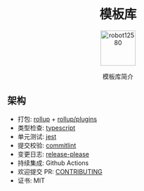 <div align="center">
  <h1>模板库</h1>

  <a href="https://github.com/robot12580">
    <img
      width="80"
      alt="robot12580"
      src="https://github.com/robot12580/materials/blob/main/images/dog2.png?raw=true"
    />
  </a>

  <p>模板库简介</p>
</div>

## 架构
- 打包: [rollup](https://www.rollupjs.com/) + [rollup/plugins](https://github.com/rollup/plugins)
- 类型检查: [typescript](https://www.tslang.cn/index.html)
- 单元测试: [jest](https://jestjs.io/)
- 提交校验: [commitlint](https://github.com/conventional-changelog/commitlint#getting-started)
- 变更日志: [release-please](https://github.com/googleapis/release-please)
- 持续集成: Github Actions
- 欢迎提交 PR: [CONTRIBUTING](https://www.conventionalcommits.org)
- 证书: MIT